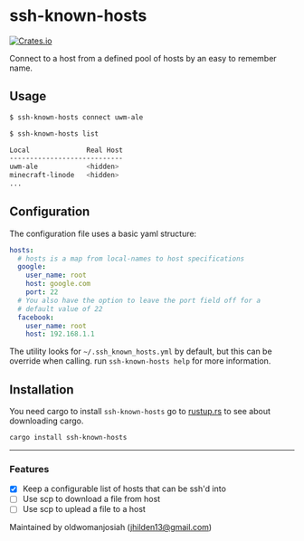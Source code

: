 # ssh-known-hosts

[![Crates.io](https://img.shields.io/crates/v/ssh-known-hosts)](https://crates.io/crates/ssh-known-hosts)

Connect to a host from a defined pool of hosts by an easy to remember name.

## Usage

```bash
$ ssh-known-hosts connect uwm-ale

$ ssh-known-hosts list

Local              Real Host
----------------------------
uwm-ale            <hidden>
minecraft-linode   <hidden>
...

```

## Configuration

The configuration file uses a basic yaml structure:

```yaml
hosts:
  # hosts is a map from local-names to host specifications
  google:
    user_name: root
    host: google.com
    port: 22
  # You also have the option to leave the port field off for a
  # default value of 22
  facebook:
    user_name: root
    host: 192.168.1.1
```

The utility looks for `~/.ssh_known_hosts.yml` by default,
but this can be override when calling. run `ssh-known-hosts help` for more information.

## Installation

You need cargo to install `ssh-known-hosts` go to [rustup.rs](https://rustup.rs/)
to see about downloading cargo.

```bash
cargo install ssh-known-hosts
```

--------

### Features
- [x] Keep a configurable list of hosts that can be ssh'd into
- [ ] Use scp to download a file from host
- [ ] Use scp to uplead a file to a host

Maintained by oldwomanjosiah (jhilden13@gmail.com)
